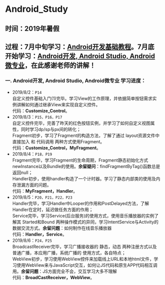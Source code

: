 # Android_Study

## **时间**：2019年暑假

## **过程**：7月中旬学习：[Android开发基础教程](https://space.bilibili.com/137860026/)。7月底开始学习：[Android开发, Android Studio, Android微专业](https://www.bilibili.com/video/av50720825)，在此感谢老师的讲解！

### **一. Android开发, Android Studio, Android微专业 学习进度：**

* 2019/8/2：`P14`  
自定义控件基础入门(1)完毕。学习View的工作原理，并依据简单按钮需求实例讲解如何通过继承View来实现自定义控件。  
代码：**Customize_Control**。
* 2019/8/3：`P15，P16，P17`  
自定义控件完毕，完善了昨天的红色按钮实例，并学习了如何自定义视图属性，同时学习dp/sp与px间的转化；  
Fragment初步，学习了Fragment的构造方法，了解了通过 layout资源文件中直接加入 和 代码调用 两种方式使用Fragment。  
代码：**Customize_Control，MyFragment**。
* 2019/8/4：`P18，P19`  
Fragment完毕，学习Fragment的生命周期，Fragment静态初始化方式newInstance以及Bundle的使用。**余留疑问**：findFragmentByTag()函数总是返回null；  
Handler初步，使用handler构造了一个计时器。学习了静态内部类的使用及内存泄漏方面的问题。  
代码：**MyFragment，Handler**。
* 2019/8/5：`P20，P21，P22，P23`  
Handler完毕，学习Handler中Looper的作用和PostDelayed方法，了解Handler在定时，延迟做任务方面的作用；  
Service完毕，学习Service(后台服务)的使用方式，使用音乐播放器的实例了解其 Started和Bound 两种操作模式的异同，学习IntentService与Activity的数据交流方式。**余留问题**：如何制作在线音乐播放器  
代码：**Handler，Service**。
* 2019/8/6：`P24，P25`  
BroadcastReceiver完毕，学习广播接收器的 静态，动态 两种注册方式以及 普通广播，本应用广播，系统广播的 使用方式，各自特点；  
WebView初步，学习使用WebView控件来加载线上URL和本地html文件，学习使用WebView来与JavaScript交互，如何让JS代码和原生APP代码相互调用。**余留问题**：JS方面完全不会，交互学习大多不理解  
代码：**BroadCastReceiver，WebView**。
